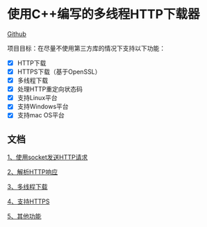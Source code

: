 # 使用C++编写的多线程HTTP下载器

[Github](https://github.com/yuanzhouxue/multi-get)

项目目标：在尽量不使用第三方库的情况下支持以下功能：

- [x] HTTP下载
- [x] HTTPS下载（基于OpenSSL）
- [x] 多线程下载
- [x] 处理HTTP重定向状态码
- [x] 支持Linux平台
- [x] 支持Windows平台
- [x] 支持mac OS平台

## 文档

<!-- [1. 基础知识](docs/Basics.md) -->

[1、使用socket发送HTTP请求](docs/HTTP_socket.md)

[2、解析HTTP响应](docs/HTTP_parse.md)

[3、多线程下载](docs/MultiThread.md)

[4、支持HTTPS](docs/HTTPS.md)

[5、其他功能](docs/socks5.md)

<!-- [重定向请求的处理](docs/Redirect.md) -->

<!-- [多平台的支持](docs/MultiPlatform.md) -->

